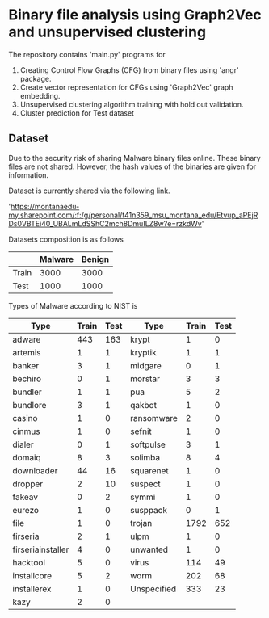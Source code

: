 # Binary file analysis using Graph2Vec and unsupervised clustering

The repository contains 'main.py' programs for
1. Creating Control Flow Graphs (CFG) from binary files using 'angr' package.
2. Create vector representation for CFGs using 'Graph2Vec' graph embedding.
3. Unsupervised clustering algorithm training with hold out validation.
4. Cluster prediction for Test dataset

## Dataset

Due to the security risk of sharing Malware binary files online. These binary files 
are not shared. However, the hash values of the binaries are given for information. 

Dataset is currently shared via the following link.

'https://montanaedu-my.sharepoint.com/:f:/g/personal/t41n359_msu_montana_edu/Etvup_aPEjRDs0VBTEi40_UBALmLdSShC2mch8DmuILZ8w?e=rzkdWv'

Datasets composition is as follows 

|       | Malware | Benign |
| ------|---------|--------|
| Train | 3000    | 3000   |
| Test  | 1000    | 1000   |

Types of Malware according to NIST is  

| Type | Train | Test | Type        | Train | Test |
|---------------------|-------|------|-------------|-------|------|
| adware              | 443   | 163  | krypt       | 1     | 0    |
| artemis             | 1     | 1    | kryptik     | 1     | 1    |
| banker              | 3     | 1    | midgare     | 0     | 1    |
| bechiro             | 0     | 1    | morstar     | 3     | 3    |
| bundler             | 1     | 1    | pua         | 5     | 2    |
| bundlore            | 3     | 1    | qakbot      | 1     | 0    |
| casino              | 1     | 0    | ransomware  | 2     | 0    |
| cinmus              | 1     | 0    | sefnit      | 1     | 0    |
| dialer              | 0     | 1    | softpulse   | 3     | 1    |
| domaiq              | 8     | 3    | solimba     | 8     | 4    |
| downloader          | 44    | 16   | squarenet   | 1     | 0    |
| dropper             | 2     | 10   | suspect     | 1     | 0    |
| fakeav              | 0     | 2    | symmi       | 1     | 0    |
| eurezo              | 1     | 0    | susppack    | 0     | 1    |
| file                | 1     | 0    | trojan      | 1792  | 652  |
| firseria            | 2     | 1    | ulpm        | 1     | 0    |
| firseriainstaller   | 4     | 0    | unwanted    | 1     | 0    |
| hacktool            | 5     | 0    | virus       | 114   | 49   |
| installcore         | 5     | 2    | worm        | 202   | 68   |
| installerex         | 1     | 0    | Unspecified | 333   | 23   |
| kazy                | 2     | 0    |             |       |      |